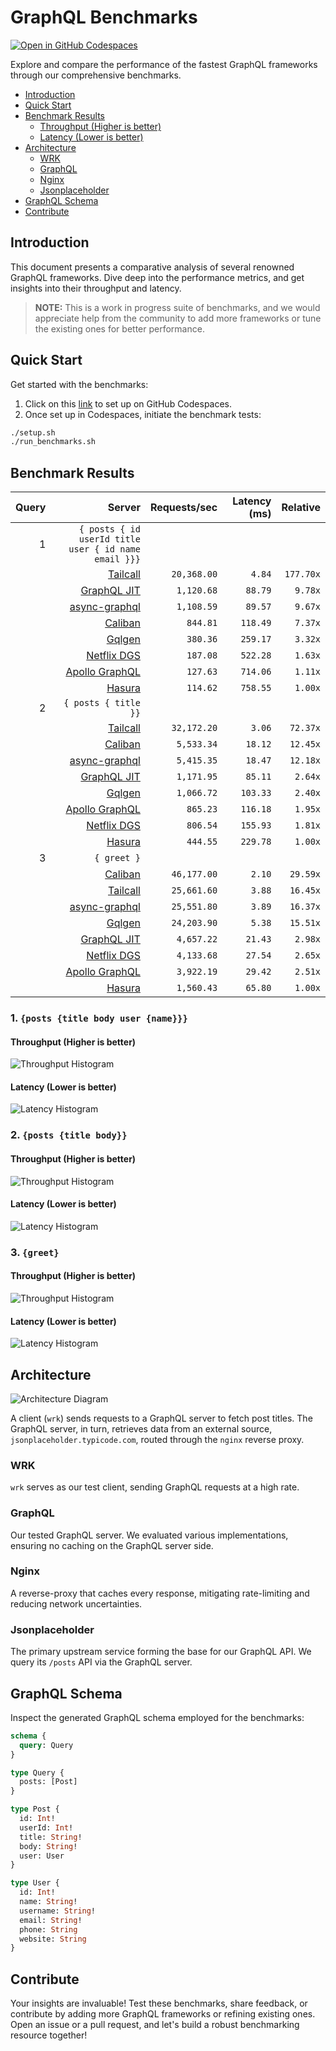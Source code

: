 # GraphQL Benchmarks <!-- omit from toc -->

[![Open in GitHub Codespaces](https://github.com/codespaces/badge.svg)](https://codespaces.new/tailcallhq/graphql-benchmarks)

Explore and compare the performance of the fastest GraphQL frameworks through our comprehensive benchmarks.

- [Introduction](#introduction)
- [Quick Start](#quick-start)
- [Benchmark Results](#benchmark-results)
  - [Throughput (Higher is better)](#throughput-higher-is-better)
  - [Latency (Lower is better)](#latency-lower-is-better)
- [Architecture](#architecture)
  - [WRK](#wrk)
  - [GraphQL](#graphql)
  - [Nginx](#nginx)
  - [Jsonplaceholder](#jsonplaceholder)
- [GraphQL Schema](#graphql-schema)
- [Contribute](#contribute)

[Tailcall]: https://github.com/tailcallhq/tailcall
[Gqlgen]: https://github.com/99designs/gqlgen
[Apollo GraphQL]: https://github.com/apollographql/apollo-server
[Netflix DGS]: https://github.com/netflix/dgs-framework
[Caliban]: https://github.com/ghostdogpr/caliban
[async-graphql]: https://github.com/async-graphql/async-graphql
[Hasura]: https://github.com/hasura/graphql-engine
[GraphQL JIT]: https://github.com/zalando-incubator/graphql-jit

## Introduction

This document presents a comparative analysis of several renowned GraphQL frameworks. Dive deep into the performance metrics, and get insights into their throughput and latency.

> **NOTE:** This is a work in progress suite of benchmarks, and we would appreciate help from the community to add more frameworks or tune the existing ones for better performance.

## Quick Start

Get started with the benchmarks:

1. Click on this [link](https://codespaces.new/tailcallhq/graphql-benchmarks) to set up on GitHub Codespaces.
2. Once set up in Codespaces, initiate the benchmark tests:

```bash
./setup.sh
./run_benchmarks.sh
```

## Benchmark Results

<!-- PERFORMANCE_RESULTS_START -->

| Query | Server | Requests/sec | Latency (ms) | Relative |
|-------:|--------:|--------------:|--------------:|---------:|
| 1 | `{ posts { id userId title user { id name email }}}` |
|| [Tailcall] | `20,368.00` | `4.84` | `177.70x` |
|| [GraphQL JIT] | `1,120.68` | `88.79` | `9.78x` |
|| [async-graphql] | `1,108.59` | `89.57` | `9.67x` |
|| [Caliban] | `844.81` | `118.49` | `7.37x` |
|| [Gqlgen] | `380.36` | `259.17` | `3.32x` |
|| [Netflix DGS] | `187.08` | `522.28` | `1.63x` |
|| [Apollo GraphQL] | `127.63` | `714.06` | `1.11x` |
|| [Hasura] | `114.62` | `758.55` | `1.00x` |
| 2 | `{ posts { title }}` |
|| [Tailcall] | `32,172.20` | `3.06` | `72.37x` |
|| [Caliban] | `5,533.34` | `18.12` | `12.45x` |
|| [async-graphql] | `5,415.35` | `18.47` | `12.18x` |
|| [GraphQL JIT] | `1,171.95` | `85.11` | `2.64x` |
|| [Gqlgen] | `1,066.72` | `103.33` | `2.40x` |
|| [Apollo GraphQL] | `865.23` | `116.18` | `1.95x` |
|| [Netflix DGS] | `806.54` | `155.93` | `1.81x` |
|| [Hasura] | `444.55` | `229.78` | `1.00x` |
| 3 | `{ greet }` |
|| [Caliban] | `46,177.00` | `2.10` | `29.59x` |
|| [Tailcall] | `25,661.60` | `3.88` | `16.45x` |
|| [async-graphql] | `25,551.80` | `3.89` | `16.37x` |
|| [Gqlgen] | `24,203.90` | `5.38` | `15.51x` |
|| [GraphQL JIT] | `4,657.22` | `21.43` | `2.98x` |
|| [Netflix DGS] | `4,133.68` | `27.54` | `2.65x` |
|| [Apollo GraphQL] | `3,922.19` | `29.42` | `2.51x` |
|| [Hasura] | `1,560.43` | `65.80` | `1.00x` |

<!-- PERFORMANCE_RESULTS_END -->



### 1. `{posts {title body user {name}}}`
#### Throughput (Higher is better)

![Throughput Histogram](assets/req_sec_histogram1.png)

#### Latency (Lower is better)

![Latency Histogram](assets/latency_histogram1.png)

### 2. `{posts {title body}}`
#### Throughput (Higher is better)

![Throughput Histogram](assets/req_sec_histogram2.png)

#### Latency (Lower is better)

![Latency Histogram](assets/latency_histogram2.png)

### 3. `{greet}`
#### Throughput (Higher is better)

![Throughput Histogram](assets/req_sec_histogram3.png)

#### Latency (Lower is better)

![Latency Histogram](assets/latency_histogram3.png)

## Architecture

![Architecture Diagram](assets/architecture.png)

A client (`wrk`) sends requests to a GraphQL server to fetch post titles. The GraphQL server, in turn, retrieves data from an external source, `jsonplaceholder.typicode.com`, routed through the `nginx` reverse proxy.

### WRK

`wrk` serves as our test client, sending GraphQL requests at a high rate.

### GraphQL

Our tested GraphQL server. We evaluated various implementations, ensuring no caching on the GraphQL server side.

### Nginx

A reverse-proxy that caches every response, mitigating rate-limiting and reducing network uncertainties.

### Jsonplaceholder

The primary upstream service forming the base for our GraphQL API. We query its `/posts` API via the GraphQL server.

## GraphQL Schema

Inspect the generated GraphQL schema employed for the benchmarks:

```graphql
schema {
  query: Query
}

type Query {
  posts: [Post]
}

type Post {
  id: Int!
  userId: Int!
  title: String!
  body: String!
  user: User
}

type User {
  id: Int!
  name: String!
  username: String!
  email: String!
  phone: String
  website: String
}
```

## Contribute

Your insights are invaluable! Test these benchmarks, share feedback, or contribute by adding more GraphQL frameworks or refining existing ones. Open an issue or a pull request, and let's build a robust benchmarking resource together!
